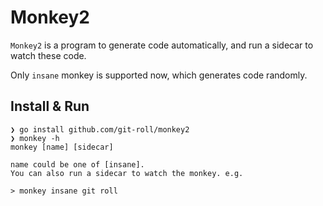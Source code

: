 # Monkey2

`Monkey2` is a program to generate code automatically, and run a sidecar to watch these code.

Only `insane` monkey is supported now, which generates code randomly.

## Install & Run

```shell script
❯ go install github.com/git-roll/monkey2
❯ monkey -h
monkey [name] [sidecar]

name could be one of [insane].
You can also run a sidecar to watch the monkey. e.g.

> monkey insane git roll
```
